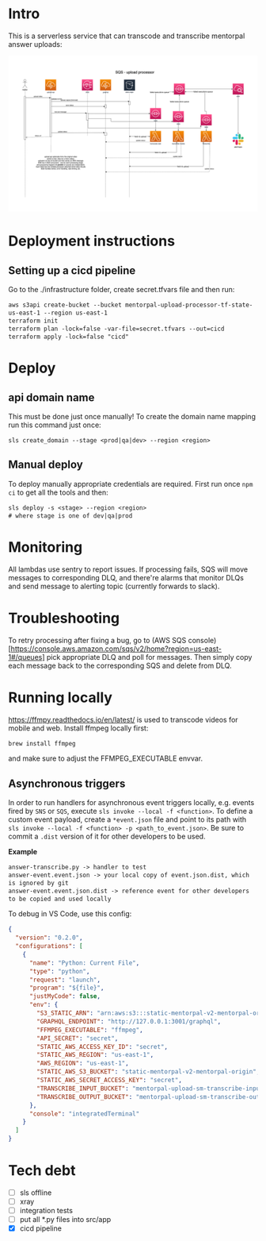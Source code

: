 # Intro

This is a serverless service that can transcode and transcribe mentorpal answer uploads:

![high l evel architecture](./uploader-queues.drawio.png)

# Deployment instructions

## Setting up a cicd pipeline

Go to the ./infrastructure folder, create secret.tfvars file and then run:
```
aws s3api create-bucket --bucket mentorpal-upload-processor-tf-state-us-east-1 --region us-east-1
terraform init
terraform plan -lock=false -var-file=secret.tfvars --out=cicd
terraform apply -lock=false "cicd"
```

# Deploy

## api domain name

This must be done just once manually! 
To create the domain name mapping run this command just once:

```
sls create_domain --stage <prod|qa|dev> --region <region>
```


## Manual deploy

To deploy manually appropriate credentials are required.
First run once `npm ci` to get all the tools and then:

```
sls deploy -s <stage> --region <region>
# where stage is one of dev|qa|prod
```

# Monitoring

All lambdas use sentry to report issues. If processing fails, SQS will move messages to corresponding DLQ,
and there're alarms that monitor DLQs and send message to alerting topic (currently forwards to slack).

# Troubleshooting

To retry processing after fixing a bug, go to 
(AWS SQS console)[https://console.aws.amazon.com/sqs/v2/home?region=us-east-1#/queues]
pick appropriate DLQ and poll for messages. Then simply copy each message back to
the corresponding SQS and delete from DLQ. 

# Running locally

https://ffmpy.readthedocs.io/en/latest/ is used to transcode videos for mobile and web. 
Install ffmpeg locally first:

```bash
brew install ffmpeg
```
and make sure to adjust the FFMPEG_EXECUTABLE envvar.

## Asynchronous triggers

In order to run handlers for asynchronous event triggers locally, e.g. events fired by `SNS` or `SQS`, execute `sls invoke --local -f <function>`. To define a custom event payload, create a `*event.json` file and point to its path with `sls invoke --local -f <function> -p <path_to_event.json>`. Be sure to commit a `.dist` version of it for other developers to be used.

**Example**

```
answer-transcribe.py -> handler to test
answer-event.event.json -> your local copy of event.json.dist, which is ignored by git
answer-event.event.json.dist -> reference event for other developers to be copied and used locally
```

To debug in VS Code, use this config:

```json
{
  "version": "0.2.0",
  "configurations": [
    {
      "name": "Python: Current File",
      "type": "python",
      "request": "launch",
      "program": "${file}",
      "justMyCode": false,
      "env": {
        "S3_STATIC_ARN": "arn:aws:s3:::static-mentorpal-v2-mentorpal-origin",
        "GRAPHQL_ENDPOINT": "http://127.0.0.1:3001/graphql",
        "FFMPEG_EXECUTABLE": "ffmpeg",
        "API_SECRET": "secret",
        "STATIC_AWS_ACCESS_KEY_ID": "secret",
        "STATIC_AWS_REGION": "us-east-1",
        "AWS_REGION": "us-east-1",
        "STATIC_AWS_S3_BUCKET": "static-mentorpal-v2-mentorpal-origin",
        "STATIC_AWS_SECRET_ACCESS_KEY": "secret",
        "TRANSCRIBE_INPUT_BUCKET": "mentorpal-upload-sm-transcribe-input-dev",
        "TRANSCRIBE_OUTPUT_BUCKET": "mentorpal-upload-sm-transcribe-output-dev"
      },
      "console": "integratedTerminal"
    }
  ]
}
```

# Tech debt

- [ ] sls offline
- [ ] xray
- [ ] integration tests
- [ ] put all *.py files into src/app
- [x] cicd pipeline
